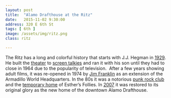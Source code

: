 ```yaml
---
layout: post
title:  "Alamo Drafthouse at the Ritz"
date:   2015-11-02 9:30:00
address: 320 E 6th St
tags: [ 6th ]
image: /assets/img/ritz.png
class: ritz

---
```

The Ritz has a long and colorful history that starts with J.J. Hegman in [1929](https://www.flickr.com/photos/originalalamo/640277446/in/album-72157600024850145/). He built the [theater](https://www.flickr.com/photos/originalalamo/432856676/in/album-72157600024850145/) to [screen talkies](https://www.flickr.com/photos/originalalamo/432858929/in/album-72157600024850145/) and ran it with his son until they had to close in 1964 due to the popularity of television.  After a few years showing adult films, it was re-opened in 1974 by [Jim Franklin](https://www.google.com/search?q=jim+franklin+ritz+austin&espv=2&biw=1781&bih=1157&source=lnms&tbm=isch&sa=X&ved=0CAgQ_AUoA2oVChMIuIaarqrzyAIVRyYmCh1MhwNh#tbm=isch&q=jim+franklin+posters) as an extension of the Armadillo World Headquarters. In the 80s it was a notorious [punk rock club](https://www.flickr.com/photos/originalalamo/2383998404/in/album-72157600024850145/) and the [temporary home](https://cmgstatesmanaustinfound.files.wordpress.com/2014/10/img026.jpg) of Esther’s Follies. In [2007](https://drafthouse.com/austin/news/its-official-alamo-ritz-grand-opening-nov.-1) it was restored to its original glory as the new home of the downtown Alamo Drafthouse.
